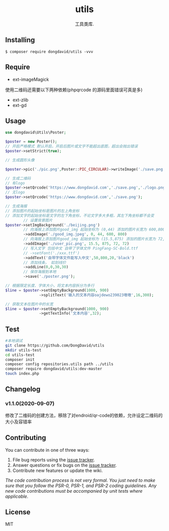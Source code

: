 <h1 align="center"> utils </h1>

<p align="center"> 工具类库.</p>


## Installing

```shell
$ composer require dongdavid/utils -vvv
```

## Require  

* ext-imageMagick  

使用二维码还需要以下两种依赖(phpqrcode 的源码里面错误可真是多)
* ext-zlib
* ext-gd

## Usage

```php
use dongdavid\Utils\Poster;

$poster = new Poster();
// 开启严格模式 默认开启，开启后图片或文字不能超出底图，超出会抛出错误
$poster->setStrict(true);

// 生成圆形头像

$poster->pic('./pic.png',Poster::PIC_CIRCULAR)->writeImage('./save.png');

// 生成二维码 
// 有logo
$poster->setQrcode('https://www.dongdavid.com','./save.png','./logo.png');
// 无logo
$poster->setQrcode('https://www.dongdavid.com','./save.png');

// 生成海报
// 添加图片的起始坐标是图片的左上角坐标
// 添加文字的起始坐标是文字的左下角坐标，不论文字多大多粗，其左下角坐标都不会变
        // 设置背景图片
$poster->setImgBackground('./beijing.png')
        // 向海报上添加图片good_img 起始坐标为 (0,44) 添加的图片长宽为 600,800
        ->addImage('./good_img.jpeg', 0, 44, 600, 800)
        // 向海报上添加图片good_img 起始坐标为 (15.5,875) 添加的图片长宽为 72,72
        ->addImage('./user_pic.png', 15.5, 875, 72, 72)
        // 写入文字 包括中文 自带了字体文件 PingFang-SC-Bold.ttf
        // ->setFont('./xxx.ttf')
        ->addText('自带字体文件能写入中文',50,800,20,'black')
        // 添加线条， 如划线价
        ->addLine(0,0,30,30)
        // 保存海报到本地
        ->save('./poster.png');

// 根据限定长度、字体大小，将文本内容拆分为多行
$line = $poster->setEmptyBackground(1000, 900)
               ->splitText('输入的文本内容oajdewo239023嗷嗷',16,300);

// 获取文本在图片中的长宽
$line = $poster->setEmptyBackground(1000, 900)
               ->getTextInfo('文本内容',32);

```

## Test  

```sh
#本地调试
git clone https://github.com/DongDavid/utils
mkdir utils-test
cd utils-test
composer init  
composer config repositories.utils path ../utils  
composer require dongdavid/utils:dev-master
touch index.php
```

## Changelog  

### v1.1.0(2020-09-07)

修改了二维码的创建方法，移除了对endroid/qr-code的依赖，允许设定二维码的大小及容错率

## Contributing

You can contribute in one of three ways:

1. File bug reports using the [issue tracker](https://github.com/dongdavid/utils/issues).
2. Answer questions or fix bugs on the [issue tracker](https://github.com/dongdavid/utils/issues).
3. Contribute new features or update the wiki.

_The code contribution process is not very formal. You just need to make sure that you follow the PSR-0, PSR-1, and PSR-2 coding guidelines. Any new code contributions must be accompanied by unit tests where applicable._

## License

MIT